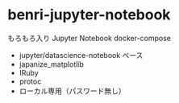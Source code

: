 # benri-jupyter-notebook

もろもろ入り Jupyter Notebook docker-compose

* jupyter/datascience-notebook ベース
* japanize_matplotlib
* IRuby
* protoc
* ローカル専用（パスワード無し）
